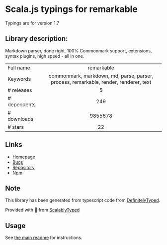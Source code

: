 
# Scala.js typings for remarkable

Typings are for version 1.7

## Library description:
Markdown parser, done right. 100% Commonmark support, extensions, syntax plugins, high speed - all in one.

|                    |                 |
| ------------------ | :-------------: |
| Full name          | remarkable |
| Keywords           | commonmark, markdown, md, parse, parser, process, remarkable, render, renderer, text |
| # releases         | 5 |
| # dependents       | 249 |
| # downloads        | 9855678 |
| # stars            | 22 |

## Links
- [Homepage](https://github.com/jonschlinkert/remarkable)
- [Bugs](https://github.com/jonschlinkert/remarkable/issues)
- [Repository](https://github.com/jonschlinkert/remarkable)
- [Npm](https://www.npmjs.com/package/remarkable)
    


## Note
This library has been generated from typescript code from [DefinitelyTyped](https://definitelytyped.org).

Provided with :purple_heart: from [ScalablyTyped](https://github.com/oyvindberg/ScalablyTyped)

## Usage
See [the main readme](../../readme.md) for instructions.


